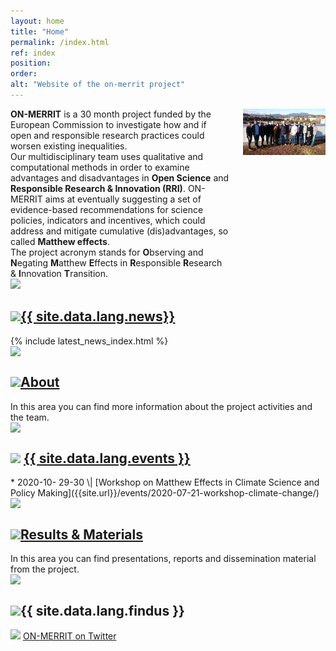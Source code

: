 ```yaml
---
layout: home
title: "Home"
permalink: /index.html
ref: index
position:
order:
alt: "Website of the on-merrit project"
---
```

<div class="columns margin-top-4 grid-container margin-bottom-4 home-happy-talk">
<div markdown="1">
<b>ON-MERRIT</b> is a 30 month project funded by the European Commission to investigate how and if open and responsible research practices could worsen existing inequalities. <br />
Our multidisciplinary team uses qualitative and computational methods in order to examine advantages and disadvantages in <b>Open Science</b>  and <b>Responsible Research & Innovation (RRI)</b>.
ON-MERRIT aims at eventually suggesting a set of evidence-based recommendations for science policies, indicators and incentives, which could address and mitigate cumulative (dis)advantages, so called <b>Matthew effects</b>.<br />
The project acronym stands for <b>O</b>bserving and <b>N</b>egating <b>M</b>atthew <b>E</b>ffects in <b>R</b>esponsible <b>R</b>esearch & <b>I</b>nnovation <b>T</b>ransition.
</div>
<div>
  <img src="/img/bilder_team/gruppenfoto.jpeg">
</div>
</div>
<!-- <div class="columns collapse"> -->
<!-- <div class="cell collapse"> -->
<!-- <div class="cell grid-x grid-container small-collapse medium-collapse"> -->
<div class="cell grid-x small-collapse medium-collapse">
<!-- <div class="cell grid-x grid-container small-collapse medium-collapse"> -->

<!-- News -->
<div class="featurebox cell grid-x grid-container medium-6">
  <div class="hide-for-small-only cell medium-2 featurebox__icon" aria-hidden="true">
    <img src="{{ site.baseurl }}/img/icons/pulse.svg" aria-hidden="true">
  </div>
  <div class="cell medium-10">
    <h2 class="featurebox__header">
      <img src="{{ site.baseurl }}/img/icons/pulse.svg" class="show-for-small-only" aria-hidden="true"><a href="{{ site.baseurl }}/news/">{{ site.data.lang.news}}</a>
    </h2>
    <div class="featurebox__content">
      {% include latest_news_index.html %}
    </div>
  </div>
</div>

<!-- About -->
<div class="featurebox cell grid-x grid-container medium-6">
  <div class="hide-for-small-only columns medium-2 featurebox__icon">
    <img src="{{ site.baseurl }}/img/icons/info-alt.svg">
  </div>
  <div class="cell medium-10">
    <h2 class="featurebox__header">
      <img src="{{ site.baseurl }}/img/icons/info-alt.svg" class="show-for-small-only" aria-hidden="true"><a href="{{ site.baseurl }}/about/">About</a>
    </h2>
<div class="featurebox__content" markdown="1">
<!-- Start editing content here -->
In this area you can find more information about the project activities and the team.
<!-- Stop editing here -->
</div>
  </div>
</div>

<!-- Events -->
<div class="featurebox cell grid-x grid-container medium-6">
  <div class="hide-for-small-only columns medium-2 featurebox__icon" aria-hidden="true">
    <img src="{{ site.baseurl }}/img/icons/calendar.svg" aria-hidden="true">
  </div>
  <div class="cell medium-10">
    <h2 class="featurebox__header">
      <img src="{{ site.baseurl }}/img/icons/calendar.svg" class="show-for-small-only" aria-hidden="true">
      <a href="{{ site.baseurl }}/events/">{{ site.data.lang.events }}</a>
    </h2>
<div class="featurebox__content" markdown="1">
<!-- Start editing content here -->
  * 2020-10- 29-30 \| [Workshop on Matthew Effects in Climate Science and Policy Making]({{site.url}}/events/2020-07-21-workshop-climate-change/)
<!-- Stop editing here -->
</div>
  </div>
</div>

<!-- Results & Materials -->
<div class="featurebox cell grid-x grid-container medium-6">
  <div class="hide-for-small-only columns medium-2 featurebox__icon">
    <img src="{{ site.baseurl }}/img/icons/download.svg">
  </div>
  <div class="cell medium-10">
    <h2 class="featurebox__header"><img src="{{ site.baseurl }}/img/icons/download.svg" class="show-for-small-only" aria-hidden="true"><a href="{{ site.baseurl }}/results/">Results & Materials</a></h2>
<div class="featurebox__content" markdown="1">
<!-- Start editing content here -->
In this area you can find presentations, reports and dissemination material from the project.
<!-- Stop editing content here -->
</div>
  </div>
</div>

<!-- Find us at -->
<div class="featurebox cell grid-x home-last-block grid-container medium-6">
  <div class="hide-for-small-only columns medium-2 featurebox__icon" aria-hidden="true">
    <img src="{{ site.baseurl }}/img/icons/email.svg" aria-hidden="true">
  </div>
  <div class="cell medium-10">
    <h2 class="featurebox__header"><img src="{{ site.baseurl }}/img/icons/email.svg" class="show-for-small-only" aria-hidden="true">{{ site.data.lang.findus }}</h2>
    <div class="featurebox__content">
      <img src="{{ site.baseurl }}/img/icons/twitter-alt.svg" class="twitter-icon" aria-hidden="true"> <a href="https://twitter.com/OnMerrit">ON-MERRIT on Twitter</a> <br>
      <!--<img src="{{ site.baseurl }}/img/icons/facebook-alt.svg" aria-hidden="true">-->
    </div>
  </div>
</div>

<!-- </div> -->
</div>

